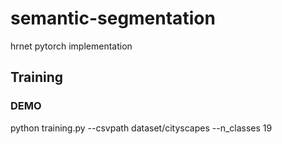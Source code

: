 # semantic-segmentation
hrnet pytorch implementation

## Training 
### DEMO
python training.py --csvpath dataset/cityscapes --n_classes 19
